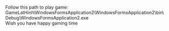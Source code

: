 Follow this path to play game:   GameLatHinh\WindowsFormsApplication2\WindowsFormsApplication2\bin\Debug\WindowsFormsApplication2.exe      
Wish you have happy gaming time
